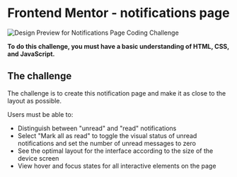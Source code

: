 # Frontend Mentor - notifications page

![Design Preview for Notifications Page Coding Challenge](./design/desktop-preview.jpg)

**To do this challenge, you must have a basic understanding of HTML, CSS, and JavaScript.**

## The challenge

The challenge is to create this notification page and make it as close to the layout as possible.

Users must be able to:

- Distinguish between "unread" and "read" notifications
- Select "Mark all as read" to toggle the visual status of unread notifications and set the number of unread messages to zero
- See the optimal layout for the interface according to the size of the device screen
- View hover and focus states for all interactive elements on the page